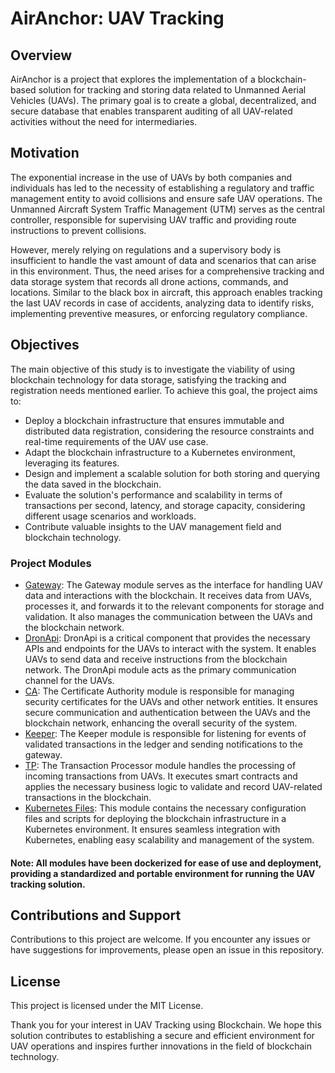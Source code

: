 # AirAnchor: UAV Tracking

## Overview

AirAnchor is a project that explores the implementation of a blockchain-based solution for tracking and storing data related to Unmanned Aerial Vehicles (UAVs). The primary goal is to create a global, decentralized, and secure database that enables transparent auditing of all UAV-related activities without the need for intermediaries.

## Motivation

The exponential increase in the use of UAVs by both companies and individuals has led to the necessity of establishing a regulatory and traffic management entity to avoid collisions and ensure safe UAV operations. The Unmanned Aircraft System Traffic Management (UTM) serves as the central controller, responsible for supervising UAV traffic and providing route instructions to prevent collisions.

However, merely relying on regulations and a supervisory body is insufficient to handle the vast amount of data and scenarios that can arise in this environment. Thus, the need arises for a comprehensive tracking and data storage system that records all drone actions, commands, and locations. Similar to the black box in aircraft, this approach enables tracking the last UAV records in case of accidents, analyzing data to identify risks, implementing preventive measures, or enforcing regulatory compliance.

## Objectives

The main objective of this study is to investigate the viability of using blockchain technology for data storage, satisfying the tracking and registration needs mentioned earlier. To achieve this goal, the project aims to:

* Deploy a blockchain infrastructure that ensures immutable and distributed data registration, considering the resource constraints and real-time requirements of the UAV use case.
* Adapt the blockchain infrastructure to a Kubernetes environment, leveraging its features.
* Design and implement a scalable solution for both storing and querying the data saved in the blockchain.
* Evaluate the solution's performance and scalability in terms of transactions per second, latency, and storage capacity, considering different usage scenarios and workloads.
* Contribute valuable insights to the UAV management field and blockchain technology.
  
### Project Modules

* [Gateway](https://github.com/divios/AirAnchor-Gateway): The Gateway module serves as the interface for handling UAV data and interactions with the blockchain. It receives data from UAVs, processes it, and forwards it to the relevant components for storage and validation. It also manages the communication between the UAVs and the blockchain network.
* [DronApi](https://github.com/divios/AirAnchor-API): DronApi is a critical component that provides the necessary APIs and endpoints for the UAVs to interact with the system. It enables UAVs to send data and receive instructions from the blockchain network. The DronApi module acts as the primary communication channel for the UAVs.
* [CA](https://github.com/divios/AirAnchor-CA): The Certificate Authority module is responsible for managing security certificates for the UAVs and other network entities. It ensures secure communication and authentication between the UAVs and the blockchain network, enhancing the overall security of the system.
* [Keeper](https://github.com/divios/AirAnchor-Keeper): The Keeper module is responsible for listening for events of validated transactions in the ledger and sending notifications to the gateway.
* [TP](https://github.com/divios/AirAnchor-TP): The Transaction Processor module handles the processing of incoming transactions from UAVs. It executes smart contracts and applies the necessary business logic to validate and record UAV-related transactions in the blockchain.
* [Kubernetes Files](https://github.com/divios/AirAnchor-kubernetes-deployment): This module contains the necessary configuration files and scripts for deploying the blockchain infrastructure in a Kubernetes environment. It ensures seamless integration with Kubernetes, enabling easy scalability and management of the system.

#### Note: All modules have been dockerized for ease of use and deployment, providing a standardized and portable environment for running the UAV tracking solution.

## Contributions and Support

Contributions to this project are welcome. If you encounter any issues or have suggestions for improvements, please open an issue in this repository.

## License

This project is licensed under the MIT License.

Thank you for your interest in UAV Tracking using Blockchain. We hope this solution contributes to establishing a secure and efficient environment for UAV operations and inspires further innovations in the field of blockchain technology.
